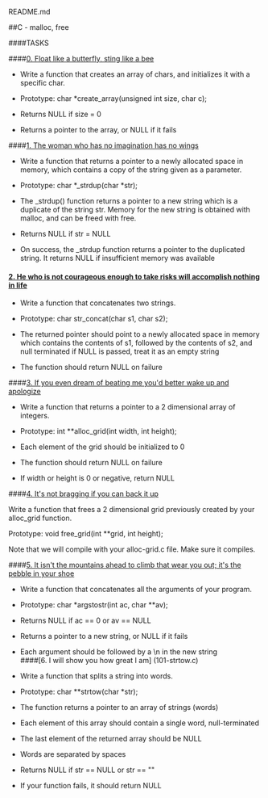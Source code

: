 README.md

##C - malloc, free

		
####TASKS
		

####[0. Float like a butterfly, sting like a bee](0-create_array.c)
		
- Write a function that creates an array of chars, and initializes it with a specific char.
		
- Prototype: char *create_array(unsigned int size, char c);
		
- Returns NULL if size = 0
		
- Returns a pointer to the array, or NULL if it fails

		
####[1. The woman who has no imagination has no wings](1-strdup.c)

- Write a function that returns a pointer to a newly allocated space in memory, which contains a copy of the string given as a parameter.
		
- Prototype: char *_strdup(char *str);
		
- The _strdup() function returns a pointer to a new string which is a duplicate of the string str. Memory for the new string is obtained with malloc, and can be freed with free.
		
- Returns NULL if str = NULL
		
- On success, the _strdup function returns a pointer to the duplicated string. It returns NULL if insufficient memory was available
		
#### [2. He who is not courageous enough to take risks will accomplish nothing in life](2-str_concat.c)
		
- Write a function that concatenates two strings.

- Prototype: char str_concat(char s1, char s2);

- The returned pointer should point to a newly allocated space in memory which contains the contents of s1, followed by the contents of s2, and null terminated if NULL is passed, treat it as an empty string
		
- The function should return NULL on failure
		
####[3. If you even dream of beating me you'd better wake up and apologize](3-alloc_grid.c)
		
- Write a function that returns a pointer to a 2 dimensional array of integers.
		
- Prototype: int **alloc_grid(int width, int height);
		
- Each element of the grid should be initialized to 0
		
- The function should return NULL on failure
		
- If width or height is 0 or negative, return NULL

		
####[4. It's not bragging if you can back it up](4-free_grid.c)
		
Write a function that frees a 2 dimensional grid previously created by your alloc_grid function.
		
Prototype: void free_grid(int **grid, int height);
		
Note that we will compile with your alloc-grid.c file. Make sure it compiles.

		
####[5. It isn't the mountains ahead to climb that wear you out; it's the pebble in your shoe](100-argstostr.c)
		
- Write a function that concatenates all the arguments of your program.
		
- Prototype: char *argstostr(int ac, char **av);
		
- Returns NULL if ac == 0 or av == NULL
		
- Returns a pointer to a new string, or NULL if it fails
		
- Each argument should be followed by a \n in the new string  
####[6. I will show you how great I am] (101-strtow.c)

- Write a function that splits a string into words.

		
- Prototype: char **strtow(char *str);
		
- The function returns a pointer to an array of strings (words)
		
- Each element of this array should contain a single word, null-terminated
		
- The last element of the returned array should be NULL
		
- Words are separated by spaces
		
- Returns NULL if str == NULL or str == ""
		
- If your function fails, it should return NULL
